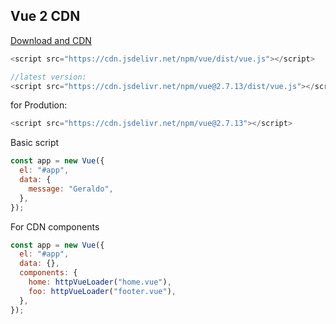 ## Vue 2 CDN

[Download and CDN](https://v2.vuejs.org/v2/guide/installation.html)

```js
<script src="https://cdn.jsdelivr.net/npm/vue/dist/vue.js"></script>

//latest version:
<script src="https://cdn.jsdelivr.net/npm/vue@2.7.13/dist/vue.js"></script>

```

for Prodution:

```js
<script src="https://cdn.jsdelivr.net/npm/vue@2.7.13"></script>
```

Basic script

```js
const app = new Vue({
  el: "#app",
  data: {
    message: "Geraldo",
  },
});
```

For CDN components

```js
const app = new Vue({
  el: "#app",
  data: {},
  components: {
    home: httpVueLoader("home.vue"),
    foo: httpVueLoader("footer.vue"),
  },
});
```
